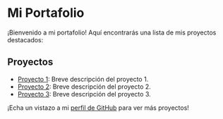# Mi Portafolio

¡Bienvenido a mi portafolio! Aquí encontrarás una lista de mis proyectos destacados:

## Proyectos

- [Proyecto 1](https://github.com/LauraTor1410/ColeccionablesPokemon): Breve descripción del proyecto 1.
- [Proyecto 2](link_proyecto_2): Breve descripción del proyecto 2.
- [Proyecto 3](link_proyecto_3): Breve descripción del proyecto 3.

¡Echa un vistazo a mi [perfil de GitHub](link_perfil_github) para ver más proyectos!
